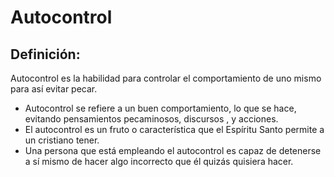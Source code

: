 # Autocontrol

## Definición: 

Autocontrol es la habilidad para controlar el comportamiento de uno mismo para así evitar pecar.

* Autocontrol se refiere a un buen comportamiento, lo que se hace, evitando pensamientos pecaminosos, discursos , y acciones.
* El autocontrol es un fruto o característica que el Espíritu Santo permite a un cristiano tener.
* Una persona que está empleando el autocontrol es capaz de detenerse a sí mismo de hacer algo incorrecto que él quizás quisiera hacer.

